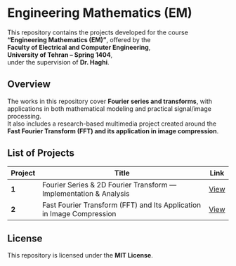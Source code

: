 ﻿
# Engineering Mathematics (EM)

This repository contains the projects developed for the course  
**“Engineering Mathematics (EM)”**, offered by the  
**Faculty of Electrical and Computer Engineering**,  
**University of Tehran – Spring 1404**,  
under the supervision of **Dr. Haghi**.


## Overview

The works in this repository cover **Fourier series and transforms**, with applications in both mathematical modeling and practical signal/image processing.    
It also includes a research-based multimedia project created around the **Fast Fourier Transform (FFT) and its application in image compression**.  


## List of Projects

| Project | Title                                                               | Link     |
|---------|---------------------------------------------------------------------|----------|
| **1**   | Fourier Series & 2D Fourier Transform — Implementation & Analysis   | [View](https://github.com/ParsaBukani/Engineering-Mathematics/tree/main/Fourier%20Analysis%20-%20Series%20%26%20Transforms) |
| **2**   | Fast Fourier Transform (FFT) and Its Application in Image Compression | [View](https://github.com/ParsaBukani/Engineering-Mathematics/tree/main/FFT%20and%20Image%20Compression) |


## License

This repository is licensed under the **MIT License**.

